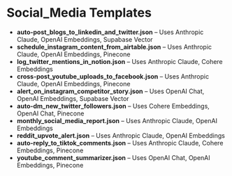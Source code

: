 # Social_Media Templates

- **auto-post_blogs_to_linkedin_and_twitter.json** – Uses Anthropic Claude, OpenAI Embeddings, Supabase Vector
- **schedule_instagram_content_from_airtable.json** – Uses Anthropic Claude, OpenAI Embeddings, Pinecone
- **log_twitter_mentions_in_notion.json** – Uses Anthropic Claude, Cohere Embeddings
- **cross-post_youtube_uploads_to_facebook.json** – Uses Anthropic Claude, OpenAI Embeddings, Pinecone
- **alert_on_instagram_competitor_story.json** – Uses OpenAI Chat, OpenAI Embeddings, Supabase Vector
- **auto-dm_new_twitter_followers.json** – Uses Cohere Embeddings, OpenAI Chat, Pinecone
- **monthly_social_media_report.json** – Uses Anthropic Claude, OpenAI Embeddings
- **reddit_upvote_alert.json** – Uses Anthropic Claude, OpenAI Embeddings
- **auto-reply_to_tiktok_comments.json** – Uses Anthropic Claude, Cohere Embeddings, Pinecone
- **youtube_comment_summarizer.json** – Uses OpenAI Chat, OpenAI Embeddings, Pinecone